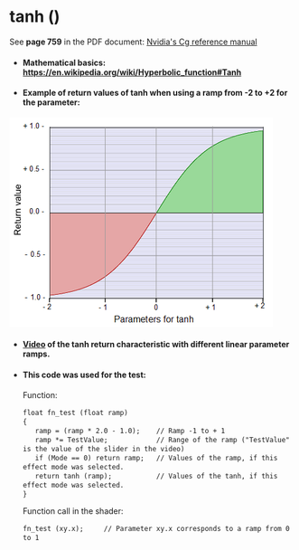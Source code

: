 # tanh ()

See **page 759** in the PDF document: [Nvidia's Cg reference manual](https://www.google.com.au/url?sa=t&rct=j&q=&esrc=s&source=web&cd=3&cad=rja&uact=8&ved=0ahUKEwj5qpif6rHTAhXLF5QKHQ6MCeAQFggwMAI&url=http%3A%2F%2Fdeveloper.download.nvidia.com%2Fcg%2FCg_3.1%2FCg-3.1_April2012_ReferenceManual.pdf&usg=AFQjCNHI5gaVpuvJH6ZO8bnX7BxJGKXr0A)

  - #### Mathematical basics: https://en.wikipedia.org/wiki/Hyperbolic_function#Tanh  
  
  - #### Example of return values of tanh when using a ramp from -2 to +2 for the parameter:  
   ![](image/tanh.png)

  - #### [Video](video/tanh.mp4?raw=true) of the tanh return characteristic with different linear parameter ramps.  
  - #### This code was used for the test:
     Function:
     ```` Code
     float fn_test (float ramp)
     {                
        ramp = (ramp * 2.0 - 1.0);    // Ramp -1 to + 1
        ramp *= TestValue;            // Range of the ramp ("TestValue" is the value of the slider in the video) 
        if (Mode == 0) return ramp;   // Values of the ramp, if this effect mode was selected.
        return tanh (ramp);           // Values of the tanh, if this effect mode was selected.
     }
     ````
     
     Function call in the shader:
     ```` Code
     fn_test (xy.x);     // Parameter xy.x corresponds to a ramp from 0 to 1
     ````
